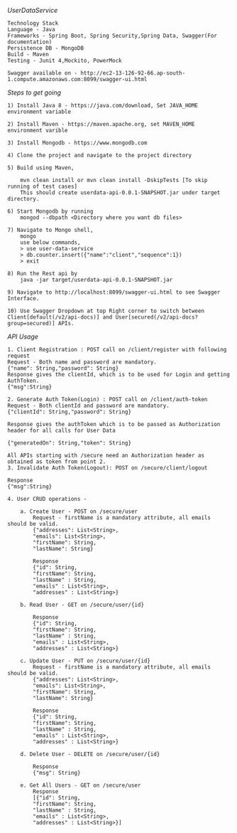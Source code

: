 *UserDataService*
	
	Technology Stack
	Language - Java
	Frameworks - Spring Boot, Spring Security,Spring Data, Swagger(For documentation)
	Persistence DB - MongoDB
	Build - Maven
	Testing - Junit 4,Mockito, PowerMock
	
	Swagger available on - http://ec2-13-126-92-66.ap-south-1.compute.amazonaws.com:8099/swagger-ui.html

*Steps to get going*
	
	1) Install Java 8 - https://java.com/download, Set JAVA_HOME environment variable
	
	2) Install Maven - https://maven.apache.org, set MAVEN_HOME environment varible
	
	3) Install Mongodb - https://www.mongodb.com
		
	4) Clone the project and navigate to the project directory	
		
	5) Build using Maven,
	
		mvn clean install or mvn clean install -DskipTests [To skip running of test cases]
		This should create userdata-api-0.0.1-SNAPSHOT.jar under target directory.
		
	6) Start Mongodb by running 
		mongod --dbpath <Directory where you want db files>
	
	7) Navigate to Mongo shell, 
		mongo
		use below commands,
		> use user-data-service  
		> db.counter.insert({"name":"client","sequence":1})
		> exit
		
	8) Run the Rest api by 
		java -jar target/userdata-api-0.0.1-SNAPSHOT.jar
		
	9) Navigate to http://localhost:8099/swagger-ui.html to see Swagger Interface.
	
	10) Use Swagger Dropdown at top Right corner to switch between Client[default(/v2/api-docs)] and User[secured(/v2/api-docs?group=secured)] APIs.
	

*API Usage*

	1. Client Registration : POST call on /client/register with following request
	Request - Both name and password are mandatory.
	{"name": String,"password": String}
	Response gives the clientId, which is to be used for Login and getting AuthToken. 
	{"msg":String}

	2. Generate Auth Token(Login) : POST call on /client/auth-token
	Request - Both clientId and password are mandatory.
	{"clientId": String,"password": String}

	Response gives the authToken which is to be passed as Authorization header for all calls for User Data

	{"generatedOn": String,"token": String}
	
	All APIs starting with /secure need an Authorization header as obtained as token from point 2.
	3. Invalidate Auth Token(Logout): POST on /secure/client/logout
	
	Response 
	{"msg":String}

	4. User CRUD operations - 

		a. Create User - POST on /secure/user
			Request - firstName is a mandatory attribute, all emails should be valid.
			{"addresses": List<String>,
			"emails": List<String>,
			"firstName": String,
			"lastName": String}
		
			Response 
			{"id": String,
			"firstName": String,
			"lastName" : String,
			"emails" : List<String>,
			"addresses" : List<String>}
	
		b. Read User - GET on /secure/user/{id}
		
			Response 
			{"id": String,
			"firstName": String,
			"lastName" : String,
			"emails" : List<String>,
			"addresses" : List<String>}
	
		c. Update User - PUT on /secure/user/{id}
			Request - firstName is a mandatory attribute, all emails should be valid.
			{"addresses": List<String>,
			"emails": List<String>,
			"firstName": String,
			"lastName": String}
		
			Response 
			{"id": String,
			"firstName": String,
			"lastName" : String,
			"emails" : List<String>,
			"addresses" : List<String>}
	
		d. Delete User - DELETE on /secure/user/{id}
		
			Response 
			{"msg": String}
	
		e. Get All Users - GET on /secure/user
			Response
			[{"id": String,
			"firstName": String,
			"lastName" : String,
			"emails" : List<String>,
			"addresses" : List<String>}]
	
	

